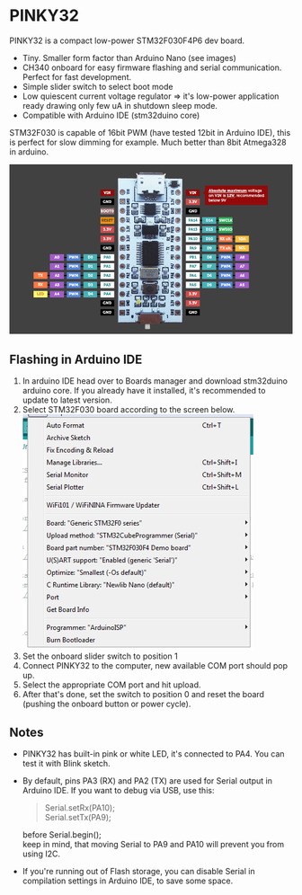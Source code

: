 # PINKY32
PINKY32 is a compact low-power STM32F030F4P6 dev board.
- Tiny. Smaller form factor than Arduino Nano (see images)
- CH340 onboard for easy firmware flashing and serial communication. Perfect for fast development.
- Simple slider switch to select boot mode
- Low quiescent current voltage regulator => it's low-power application ready drawing only few uA in shutdown sleep mode.
- Compatible with Arduino IDE (stm32duino core)

STM32F030 is capable of 16bit PWM (have tested 12bit in Arduino IDE), this is perfect for slow dimming for example. Much better than 8bit Atmega328 in arduino.

![alt text](https://github.com/mcer12/PINKY32/raw/master/Images/pinout.png)

## Flashing in Arduino IDE
1. In arduino IDE head over to Boards manager and download stm32duino arduino core. If you already have it installed, it's recommended to update to latest version.
2. Select STM32F030 board according to the screen below.  
![alt text](https://github.com/mcer12/PINKY32/raw/master/Images/arduino_settings.png)
3. Set the onboard slider switch to position 1
4. Connect PINKY32 to the computer, new available COM port should pop up.
5. Select the appropriate COM port and hit upload.
6. After that's done, set the switch to position 0 and reset the board (pushing the onboard button or power cycle).


## Notes
- PINKY32 has built-in pink or white LED, it's connected to PA4. You can test it with Blink sketch.
- By default, pins PA3 (RX) and PA2 (TX) are used for Serial output in Arduino IDE. If you want to debug via USB, use this:  
  > Serial.setRx(PA10);  
  > Serial.setTx(PA9);  
  
  before Serial.begin();  
  keep in mind, that moving Serial to PA9 and PA10 will prevent you from using I2C.
- If you're running out of Flash storage, you can disable Serial in compilation settings in Arduino IDE, to save some space.
